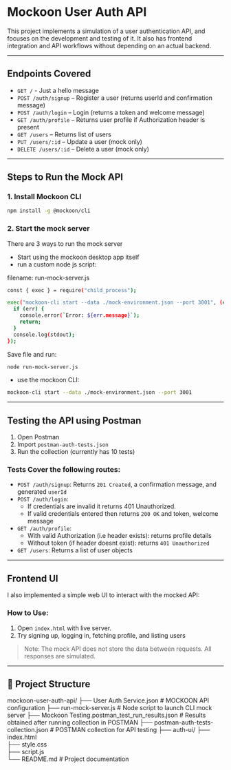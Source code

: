 # Mockoon User Auth API

This project implements a simulation of a user authentication API, and focuses on the development and testing of it. It also has frontend integration and API workflows without depending on an actual backend.

---

## Endpoints Covered

- `GET /` - Just a hello message
- `POST /auth/signup` – Register a user (returns userId and confirmation message)
- `POST /auth/login` – Login (returns a token and welcome message)
- `GET /auth/profile` – Returns user profile if Authorization header is present
- `GET /users` – Returns list of users
- `PUT /users/:id` – Update a user (mock only)
- `DELETE /users/:id` – Delete a user (mock only)

---

## Steps to Run the Mock API

### 1. Install Mockoon CLI 

```bash
npm install -g @mockoon/cli 
```

### 2. Start the mock server 

There are 3 ways to run the mock server
- Start using the mockoon desktop app itself
- run a custom node js script:

filename: run-mock-server.js
```bash
const { exec } = require("child_process");

exec("mockoon-cli start --data ./mock-environment.json --port 3001", (err, stdout, stderr) => {
  if (err) {
    console.error(`Error: ${err.message}`);
    return;
  }
  console.log(stdout);
});
```
Save file and run:
```bash
node run-mock-server.js 
```

- use the mockoon CLI:

```bash
mockoon-cli start --data ./mock-environment.json --port 3001
```

---

## Testing the API using Postman

1. Open Postman
2. Import `postman-auth-tests.json`
3. Run the collection (currently has 10 tests)

### Tests Cover the following routes:
- `POST /auth/signup`: Returns `201 Created`, a confirmation message, and generated `userId`
- `POST /auth/login`: 
  - If credentials are invalid it returns 401 Unauthorized. 
  - If valid credentials entered then returns `200 OK` and token, welcome message
- `GET /auth/profile`: 
  - With valid Authorization (i.e header exists): returns profile details
  - Without token (if header doesnt exist): returns `401 Unauthorized`
- `GET /users`: Returns a list of user objects

---

## Frontend UI

I also implemented a simple web UI to interact with the mocked API:

### How to Use:

1. Open `index.html` with live server.
2. Try signing up, logging in, fetching profile, and listing users

> Note: The mock API does not store the data between requests. All responses are simulated.

---

## 📁 Project Structure


mockoon-user-auth-api/
├── User Auth Service.json                          # MOCKOON API configuration
├── run-mock-server.js                              # Node script to launch CLI mock server
├── Mockoon Testing.postman_test_run_results.json   # Results obtained after running collection in POSTMAN
├── postman-auth-tests-collection.json              # POSTMAN collection for API testing
├── auth-ui/
    ├── index.html                 
    ├── style.css                   
    ├── script.js                     
└── README.md                                       # Project documentation

